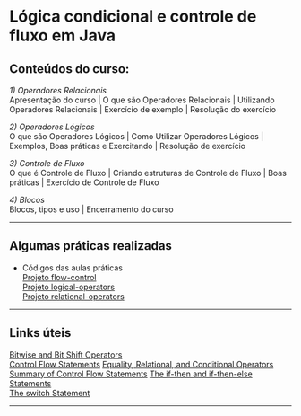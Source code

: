 # Lógica condicional e controle de fluxo em Java

## Conteúdos do curso:  

_1) Operadores Relacionais_  
Apresentação do curso | O que são Operadores Relacionais | Utilizando Operadores Relacionais | Exercício de exemplo | Resolução do exercício  

_2) Operadores Lógicos_  
O que são Operadores Lógicos | Como Utilizar Operadores Lógicos | Exemplos, Boas práticas e Exercitando | Resolução de exercício  

_3) Controle de Fluxo_  
O que é Controle de Fluxo | Criando estruturas de Controle de Fluxo | Boas práticas |  Exercício de Controle de Fluxo  

_4) Blocos_  
Blocos, tipos e uso | Encerramento do curso  

---

## Algumas práticas realizadas  

* Códigos das aulas práticas  
[Projeto flow-control]()  
[Projeto logical-operators]()  
[Projeto relational-operators]()  

---

## Links úteis  

[Bitwise and Bit Shift Operators](https://docs.oracle.com/javase/tutorial/java/nutsandbolts/op3.html)  
[Control Flow Statements](https://docs.oracle.com/javase/tutorial/java/nutsandbolts/flow.html)
[Equality, Relational, and Conditional Operators](https://docs.oracle.com/javase/tutorial/java/nutsandbolts/op2.html)
[Summary of Control Flow Statements](https://docs.oracle.com/javase/tutorial/java/nutsandbolts/flowsummary.html)
[The if-then and if-then-else Statements](https://docs.oracle.com/javase/tutorial/java/nutsandbolts/if.html)  
[The switch Statement](https://docs.oracle.com/javase/tutorial/java/nutsandbolts/switch.html) 

---
